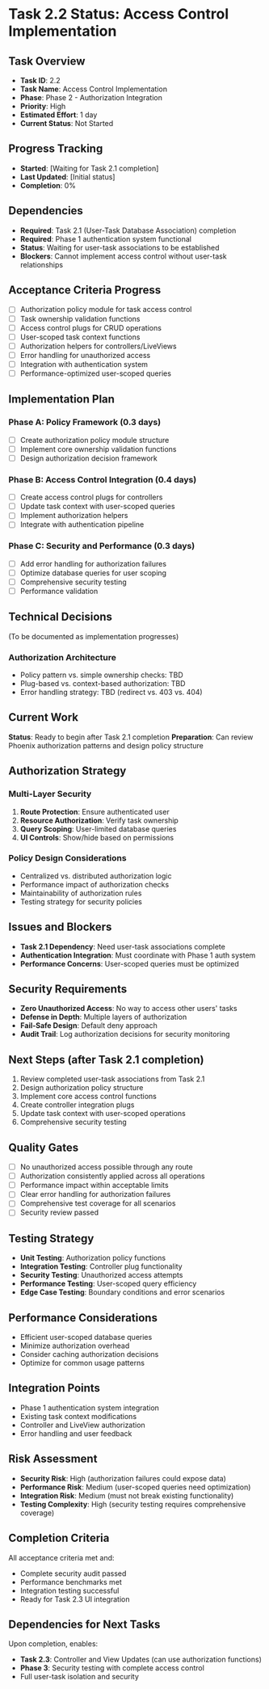 # Task 2.2 Status: Access Control Implementation

## Task Overview
- **Task ID**: 2.2
- **Task Name**: Access Control Implementation
- **Phase**: Phase 2 - Authorization Integration
- **Priority**: High
- **Estimated Effort**: 1 day
- **Current Status**: Not Started

## Progress Tracking
- **Started**: [Waiting for Task 2.1 completion]
- **Last Updated**: [Initial status]
- **Completion**: 0%

## Dependencies
- **Required**: Task 2.1 (User-Task Database Association) completion
- **Required**: Phase 1 authentication system functional
- **Status**: Waiting for user-task associations to be established
- **Blockers**: Cannot implement access control without user-task relationships

## Acceptance Criteria Progress
- [ ] Authorization policy module for task access control
- [ ] Task ownership validation functions
- [ ] Access control plugs for CRUD operations
- [ ] User-scoped task context functions
- [ ] Authorization helpers for controllers/LiveViews
- [ ] Error handling for unauthorized access
- [ ] Integration with authentication system
- [ ] Performance-optimized user-scoped queries

## Implementation Plan
### Phase A: Policy Framework (0.3 days)
- [ ] Create authorization policy module structure
- [ ] Implement core ownership validation functions
- [ ] Design authorization decision framework

### Phase B: Access Control Integration (0.4 days)
- [ ] Create access control plugs for controllers
- [ ] Update task context with user-scoped queries
- [ ] Implement authorization helpers
- [ ] Integrate with authentication pipeline

### Phase C: Security and Performance (0.3 days)
- [ ] Add error handling for authorization failures
- [ ] Optimize database queries for user scoping
- [ ] Comprehensive security testing
- [ ] Performance validation

## Technical Decisions
(To be documented as implementation progresses)

### Authorization Architecture
- Policy pattern vs. simple ownership checks: TBD
- Plug-based vs. context-based authorization: TBD
- Error handling strategy: TBD (redirect vs. 403 vs. 404)

## Current Work
**Status**: Ready to begin after Task 2.1 completion
**Preparation**: Can review Phoenix authorization patterns and design policy structure

## Authorization Strategy
### Multi-Layer Security
1. **Route Protection**: Ensure authenticated user
2. **Resource Authorization**: Verify task ownership
3. **Query Scoping**: User-limited database queries
4. **UI Controls**: Show/hide based on permissions

### Policy Design Considerations
- Centralized vs. distributed authorization logic
- Performance impact of authorization checks
- Maintainability of authorization rules
- Testing strategy for security policies

## Issues and Blockers
- **Task 2.1 Dependency**: Need user-task associations complete
- **Authentication Integration**: Must coordinate with Phase 1 auth system
- **Performance Concerns**: User-scoped queries must be optimized

## Security Requirements
- **Zero Unauthorized Access**: No way to access other users' tasks
- **Defense in Depth**: Multiple layers of authorization
- **Fail-Safe Design**: Default deny approach
- **Audit Trail**: Log authorization decisions for security monitoring

## Next Steps (after Task 2.1 completion)
1. Review completed user-task associations from Task 2.1
2. Design authorization policy structure
3. Implement core access control functions
4. Create controller integration plugs
5. Update task context with user-scoped operations
6. Comprehensive security testing

## Quality Gates
- [ ] No unauthorized access possible through any route
- [ ] Authorization consistently applied across all operations
- [ ] Performance impact within acceptable limits
- [ ] Clear error handling for authorization failures
- [ ] Comprehensive test coverage for all scenarios
- [ ] Security review passed

## Testing Strategy
- **Unit Testing**: Authorization policy functions
- **Integration Testing**: Controller plug functionality
- **Security Testing**: Unauthorized access attempts
- **Performance Testing**: User-scoped query efficiency
- **Edge Case Testing**: Boundary conditions and error scenarios

## Performance Considerations
- Efficient user-scoped database queries
- Minimize authorization overhead
- Consider caching authorization decisions
- Optimize for common usage patterns

## Integration Points
- Phase 1 authentication system integration
- Existing task context modifications
- Controller and LiveView authorization
- Error handling and user feedback

## Risk Assessment
- **Security Risk**: High (authorization failures could expose data)
- **Performance Risk**: Medium (user-scoped queries need optimization)
- **Integration Risk**: Medium (must not break existing functionality)
- **Testing Complexity**: High (security testing requires comprehensive coverage)

## Completion Criteria
All acceptance criteria met and:
- Complete security audit passed
- Performance benchmarks met
- Integration testing successful
- Ready for Task 2.3 UI integration

## Dependencies for Next Tasks
Upon completion, enables:
- **Task 2.3**: Controller and View Updates (can use authorization functions)
- **Phase 3**: Security testing with complete access control
- Full user-task isolation and security